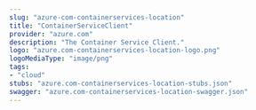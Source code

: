 ```yaml
---
slug: "azure-com-containerservices-location"
title: "ContainerServiceClient"
provider: "azure.com"
description: "The Container Service Client."
logo: "azure.com-containerservices-location-logo.png"
logoMediaType: "image/png"
tags:
- "cloud"
stubs: "azure.com-containerservices-location-stubs.json"
swagger: "azure.com-containerservices-location-swagger.json"
---
```

